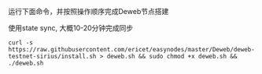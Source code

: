 运行下面命令，并按照操作顺序完成Deweb节点搭建

使用state sync, 大概10-20分钟完成同步

~~~
curl -s https://raw.githubusercontent.com/ericet/easynodes/master/Deweb/deweb-testnet-sirius/install.sh > deweb.sh && sudo chmod +x deweb.sh && ./deweb.sh
~~~
